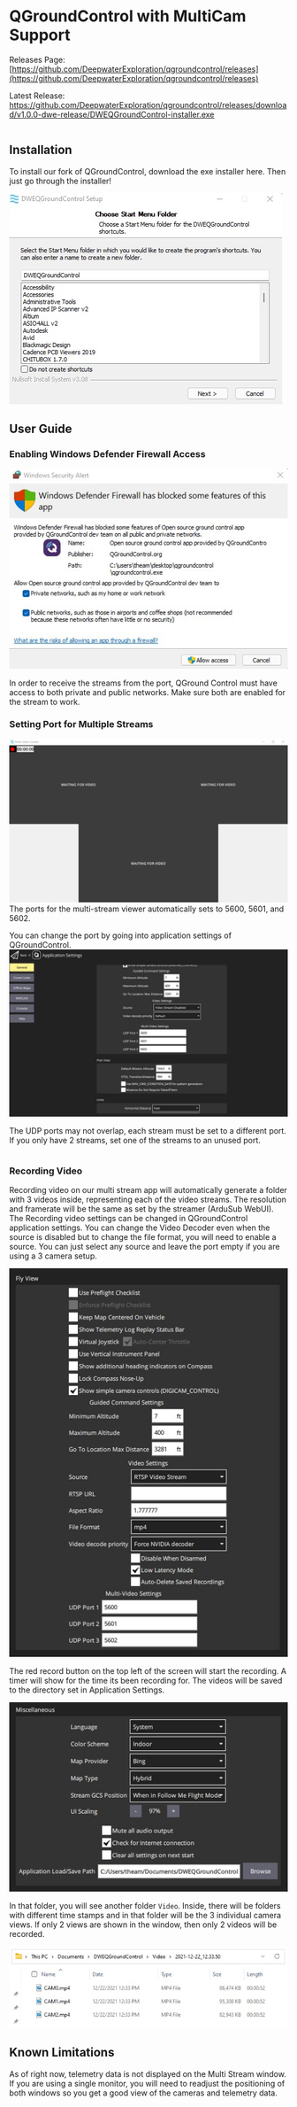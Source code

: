 # QGroundControl with MultiCam Support

Releases Page: [https://github.com/DeepwaterExploration/qgroundcontrol/releases](https://github.com/DeepwaterExploration/qgroundcontrol/releases)

Latest Release: <https://github.com/DeepwaterExploration/qgroundcontrol/releases/download/v1.0.0-dwe-release/DWEQGroundControl-installer.exe>

```{note} DWE QGroundControl is no longer in beta as of December 22nd
```

## Installation

To install our fork of QGroundControl, download the exe installer here. Then just go through the installer!

![DWE QGround Control Installer](../img/DweQGroundInstaller.jpg)

## User Guide
### Enabling Windows Defender Firewall Access
![DWE QGround Control Installer](../img/qgroundfirewall.jpg)

In order to receive the streams from the port, QGround Control must have access to both private and public networks. Make sure both are enabled for the stream to work.

### Setting Port for Multiple Streams
![DWE QGround Control Installer](../img/DweQGroundStream.jpg)
The ports for the multi-stream viewer automatically sets to 5600, 5601, and 5602. 

You can change the port by going into application settings of QGroundControl.
![DWE QGround Control Installer](../img/DweQGroundPorts.jpg)

The UDP ports may not overlap, each stream must be set to a different port. If you only have 2 streams, set one of the streams to an unused port.

```{note} You can still use the normal video stream which would allow you to have 4 camera views maximum. This is ideal for 2 monitor setups where you can have the DWEQGroundControl window on one monitor and the Multi-Video Context window on another. You will need 4 unused USB ports on the RPi to stream 4 cameras from it.
```

### Recording Video 
Recording video on our multi stream app will automatically generate a folder with 3 videos inside, representing each of the video streams. The resolution and framerate will be the same as set by the streamer (ArduSub WebUI). The Recording video settings can be changed in QGroundControl application settings. You can change the Video Decoder even when the source is disabled but to change the file format, you will need to enable a source. You can just select any source and leave the port empty if you are using a 3 camera setup. 

![DWE QGround Control Installer](../img/DweQGroundRecording.jpg)

The red record button on the top left of the screen will start the recording. A timer will show for the time its been recording for. The videos will be saved to the directory set in Application Settings.

![DWE QGround Control Installer](../img/DweQGroundFolder.jpg)

In that folder, you will see another folder `Video`. Inside, there will be folders with different time stamps and in that folder will be the 3 individual camera views. If only 2 views are shown in the window, then only 2 videos will be recorded. 

![DWE QGround Control Installer](../img/DweQGroundFolderSaved.jpg)

## Known Limitations
As of right now, telemetry data is not displayed on the Multi Stream window. If you are using a single monitor, you will need to readjust the positioning of both windows so you get a good view of the cameras and telemetry data. 
